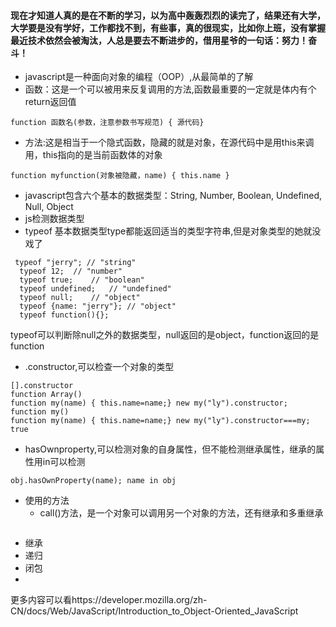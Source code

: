 #### 现在才知道人真的是在不断的学习，以为高中轰轰烈烈的读完了，结果还有大学，大学要是没有学好，工作都找不到，有些事，真的很现实，比如你上班，没有掌握最近技术依然会被淘汰，人总是要去不断进步的，借用星爷的一句话：努力！奋斗！

* javascript是一种面向对象的编程（OOP）,从最简单的了解
 * 函数：这是一个可以被用来反复调用的方法,函数最重要的一定就是体内有个return返回值
 ```
 function 函数名(参数，注意参数书写规范) { 源代码}
 ```
 
 * 方法:这是相当于一个隐式函数，隐藏的就是对象，在源代码中是用this来调用，this指向的是当前函数体的对象
 ```
 function myfunction(对象被隐藏，name) { this.name }
 ```
 
 * javascript包含六个基本的数据类型：String, Number, Boolean, Undefined, Null, Object
 * js检测数据类型
  * typeof 基本数据类型type都能返回适当的类型字符串,但是对象类型的她就没戏了
  ```
   typeof "jerry"; // "string"
    typeof 12;  // "number"
    typeof true;    // "boolean"
    typeof undefined;   // "undefined"
    typeof null;    // "object"
    typeof {name: "jerry"}; // "object"
    typeof function(){};  
   ```
   typeof可以判断除null之外的数据类型，null返回的是object，function返回的是function
   * .constructor,可以检查一个对象的类型
   ```
[].constructor
function Array()
function my(name) { this.name=name;} new my("ly").constructor;
function my()
function my(name) { this.name=name;} new my("ly").constructor===my;
true
```

   * hasOwnproperty,可以检测对象的自身属性，但不能检测继承属性，继承的属性用in可以检测
   ```
   obj.hasOwnProperty(name); name in obj
 ```
 * 使用的方法  
   * call()方法，是一个对象可以调用另一个对象的方法，还有继承和多重继承
   ```
   
 * 继承
 * 递归
 * 闭包
 * 
更多内容可以看https://developer.mozilla.org/zh-CN/docs/Web/JavaScript/Introduction_to_Object-Oriented_JavaScript
